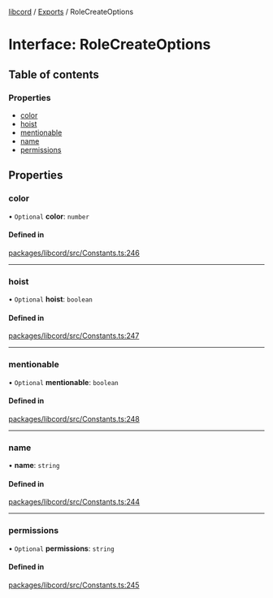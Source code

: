 [libcord](../README.md) / [Exports](../modules.md) / RoleCreateOptions

# Interface: RoleCreateOptions

## Table of contents

### Properties

- [color](RoleCreateOptions.md#color)
- [hoist](RoleCreateOptions.md#hoist)
- [mentionable](RoleCreateOptions.md#mentionable)
- [name](RoleCreateOptions.md#name)
- [permissions](RoleCreateOptions.md#permissions)

## Properties

### color

• `Optional` **color**: `number`

#### Defined in

[packages/libcord/src/Constants.ts:246](https://github.com/Libcord/libcord/blob/f9964b8/packages/libcord/src/Constants.ts#L246)

___

### hoist

• `Optional` **hoist**: `boolean`

#### Defined in

[packages/libcord/src/Constants.ts:247](https://github.com/Libcord/libcord/blob/f9964b8/packages/libcord/src/Constants.ts#L247)

___

### mentionable

• `Optional` **mentionable**: `boolean`

#### Defined in

[packages/libcord/src/Constants.ts:248](https://github.com/Libcord/libcord/blob/f9964b8/packages/libcord/src/Constants.ts#L248)

___

### name

• **name**: `string`

#### Defined in

[packages/libcord/src/Constants.ts:244](https://github.com/Libcord/libcord/blob/f9964b8/packages/libcord/src/Constants.ts#L244)

___

### permissions

• `Optional` **permissions**: `string`

#### Defined in

[packages/libcord/src/Constants.ts:245](https://github.com/Libcord/libcord/blob/f9964b8/packages/libcord/src/Constants.ts#L245)
